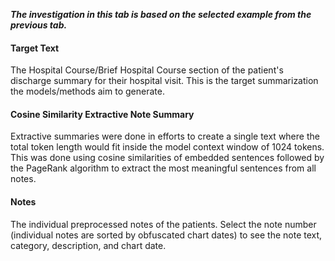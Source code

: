 **_The investigation in this tab is based on the selected example from the previous tab._**

#### Target Text
The Hospital Course/Brief Hospital Course section of the patient's discharge summary for their hospital visit. This is the target summarization the models/methods aim to generate.

#### Cosine Similarity Extractive Note Summary
Extractive summaries were done in efforts to create a single text where the total token length would fit inside the model context window of 1024 tokens. This was done using cosine similarities of embedded sentences followed by the PageRank algorithm to extract the most meaningful sentences from all notes.

#### Notes
The individual preprocessed notes of the patients. Select the note number (individual notes are sorted by obfuscated chart dates) to see the note text, category, description, and chart date.